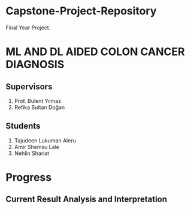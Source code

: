# Capstone-Project-Repository
Final Year Project.

# ML AND DL AIDED COLON CANCER DIAGNOSIS

## Supervisors

1. Prof. Bulent Yılmaz
2. Refika Sultan Doğan

## Students

1. Tajudeen Lukuman Aleru
2. Amir Shemsu Lale
3. Nehlin Shariat

# Progress

## Current Result Analysis and Interpretation
